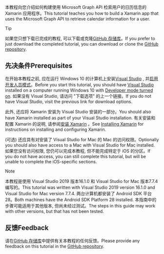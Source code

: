 <!-- markdownlint-disable MD002 MD041 -->

<span data-ttu-id="f509e-101">本教程向您介绍如何构建使用 Microsoft Graph API 检索用户的日历信息的 Xamarin 应用程序。</span><span class="sxs-lookup"><span data-stu-id="f509e-101">This tutorial teaches you how to build a Xamarin app that uses the Microsoft Graph API to retrieve calendar information for a user.</span></span>

> [!TIP]
> <span data-ttu-id="f509e-102">如果您只想下载已完成的教程, 可以下载或克隆[GitHub 存储库](https://github.com/microsoftgraph/msgraph-training-xamarin)。</span><span class="sxs-lookup"><span data-stu-id="f509e-102">If you prefer to just download the completed tutorial, you can download or clone the [GitHub repository](https://github.com/microsoftgraph/msgraph-training-xamarin).</span></span>

## <a name="prerequisites"></a><span data-ttu-id="f509e-103">先决条件</span><span class="sxs-lookup"><span data-stu-id="f509e-103">Prerequisites</span></span>

<span data-ttu-id="f509e-104">在开始本教程之前, 应在运行 Windows 10 的计算机上安装[Visual Studio](https://visualstudio.microsoft.com/vs/) , 并[启用开发人员模式](https://docs.microsoft.com/windows/uwp/get-started/enable-your-device-for-development)。</span><span class="sxs-lookup"><span data-stu-id="f509e-104">Before you start this tutorial, you should have [Visual Studio](https://visualstudio.microsoft.com/vs/) installed on a computer running Windows 10 with [Developer mode turned on](https://docs.microsoft.com/windows/uwp/get-started/enable-your-device-for-development).</span></span> <span data-ttu-id="f509e-105">如果没有 Visual Studio, 请访问 "下载选项" 的上一个链接。</span><span class="sxs-lookup"><span data-stu-id="f509e-105">If you do not have Visual Studio, visit the previous link for download options.</span></span>

<span data-ttu-id="f509e-106">此外, 还应将 Xamarin 安装为 Visual Studio 安装的一部分。</span><span class="sxs-lookup"><span data-stu-id="f509e-106">You should also have Xamarin installed as part of your Visual Studio installation.</span></span> <span data-ttu-id="f509e-107">有关安装和配置 Xamarin 的说明, 请参阅[安装 Xamarin](/xamarin/cross-platform/get-started/installation) 。</span><span class="sxs-lookup"><span data-stu-id="f509e-107">See [Installing Xamarin](/xamarin/cross-platform/get-started/installation) for instructions on installing and configuring Xamarin.</span></span>

<span data-ttu-id="f509e-108">(可选) 还应具有对安装了 Visual Studio for Mac 的 Mac 的访问权限。</span><span class="sxs-lookup"><span data-stu-id="f509e-108">Optionally you should also have access to a Mac with Visual Studio for Mac installed.</span></span> <span data-ttu-id="f509e-109">如果您没有访问权限, 您仍可以完成本教程, 但不能完成特定于 iOS 的分区。</span><span class="sxs-lookup"><span data-stu-id="f509e-109">If you do not have access, you can still complete this tutorial, but will be unable to complete the iOS-specific sections.</span></span>

> [!NOTE]
> <span data-ttu-id="f509e-110">本教程是使用 Visual Studio 2019 版本16.1.0 和 Visual Studio for Mac 版本7.7.4 编写的。</span><span class="sxs-lookup"><span data-stu-id="f509e-110">This tutorial was written with Visual Studio 2019 version 16.1.0 and Visual Studio for Mac version 7.7.4.</span></span> <span data-ttu-id="f509e-111">两台计算机都安装了 Android SDK 平台28。</span><span class="sxs-lookup"><span data-stu-id="f509e-111">Both machines have the Android SDK Platform 28 installed.</span></span> <span data-ttu-id="f509e-112">本指南中的步骤可能适用于其他版本, 但尚未经过测试。</span><span class="sxs-lookup"><span data-stu-id="f509e-112">The steps in this guide may work with other versions, but that has not been tested.</span></span>

## <a name="feedback"></a><span data-ttu-id="f509e-113">反馈</span><span class="sxs-lookup"><span data-stu-id="f509e-113">Feedback</span></span>

<span data-ttu-id="f509e-114">请在[GitHub 存储库](https://github.com/microsoftgraph/msgraph-training-xamarin)中提供有关本教程的任何反馈。</span><span class="sxs-lookup"><span data-stu-id="f509e-114">Please provide any feedback on this tutorial in the [GitHub repository](https://github.com/microsoftgraph/msgraph-training-xamarin).</span></span>